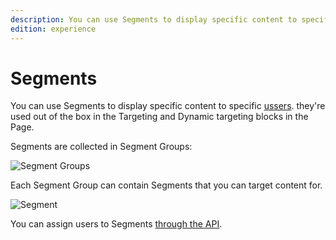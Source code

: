 ```yaml
---
description: You can use Segments to display specific content to specific users.
edition: experience
---
```


# Segments

You can use Segments to display specific content to specific [ussers](users.md).
they're used out of the box in the Targeting and Dynamic targeting blocks in the Page.

Segments are collected in Segment Groups:

![Segment Groups](admin_panel_segment_groups.png)

Each Segment Group can contain Segments that you can target content for.

![Segment](admin_panel_segment.png)

You can assign users to Segments [through the API](segment_api.md#assigning-users).